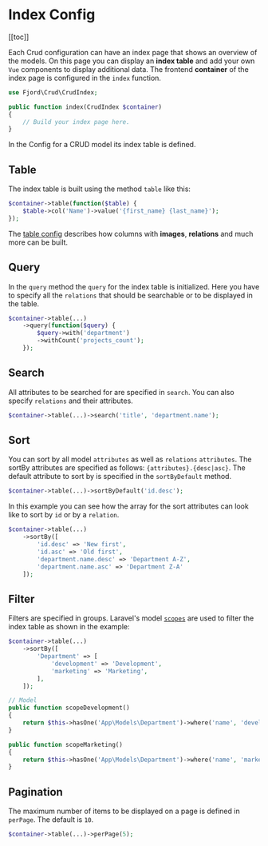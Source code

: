 # Index Config

[[toc]]

Each Crud configuration can have an index page that shows an overview of the models. On this page you can display an **index table** and add your own `Vue` components to display additional data. The frontend **container** of the index page is configured in the `index` function.

```php
use Fjord\Crud\CrudIndex;

public function index(CrudIndex $container)
{
    // Build your index page here.
}
```

In the Config for a CRUD model its index table is defined.

## Table

The index table is built using the method `table` like this:

```php
$container->table(function($table) {
    $table->col('Name')->value('{first_name} {last_name}');
});
```

The [table config](/docs/crud/config-table) describes how columns with **images**, **relations** and much more can be built.

## Query

In the `query` method the `query` for the index table is initialized. Here you have to specify all the `relations` that should be searchable or to be displayed in the table.

```php
$container->table(...)
    ->query(function($query) {
        $query->with('department')
        ->withCount('projects_count');
    });
```

## Search

All attributes to be searched for are specified in `search`. You can also specify `relations` and their attributes.

```php
$container->table(...)->search('title', 'department.name');
```

## Sort

You can sort by all model `attributes` as well as `relations` `attributes`. The sortBy attributes are specified as follows: `{attributes}.{desc|asc}`. The default attribute to sort by is specified in the `sortByDefault` method.

```php
$container->table(...)->sortByDefault('id.desc');
```

In this example you can see how the array for the sort attributes can look like to sort by `id` or by a `relation`.

```php
$container->table(...)
    ->sortBy([
        'id.desc' => 'New first',
        'id.asc' => 'Old first',
        'department.name.desc' => 'Department A-Z',
        'department.name.asc' => 'Department Z-A'
    ]);
```

## Filter

Filters are specified in groups. Laravel's model [`scopes`](https://laravel.com/docs/7.x/eloquent#local-scopes) are used to filter the index table as shown in the example:

```php
$container->table(...)
    ->sortBy([
        'Department' => [
            'development' => 'Development',
            'marketing' => 'Marketing',
        ],
    ]);
```

```php
// Model
public function scopeDevelopment()
{
    return $this->hasOne('App\Models\Department')->where('name', 'development');
}

public function scopeMarketing()
{
    return $this->hasOne('App\Models\Department')->where('name', 'marketing');
}
```

## Pagination

The maximum number of items to be displayed on a page is defined in `perPage`. The default is `10`.

```php
$container->table(...)->perPage(5);
```
